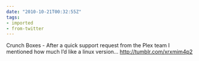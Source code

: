 ```yaml
---
date: "2010-10-21T00:32:55Z"
tags:
- imported
- from-twitter
---
```

Crunch Boxes - After a quick support request from the Plex team I mentioned how much I’d like a linux version... http://tumblr.com/xrxmim4p2
